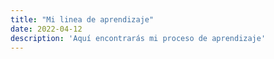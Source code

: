 ```yaml
---
title: "Mi linea de aprendizaje"
date: 2022-04-12
description: 'Aquí encontrarás mi proceso de aprendizaje'
---
```

